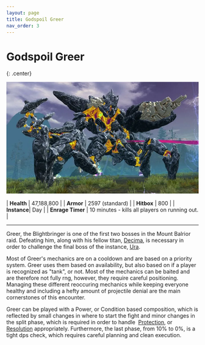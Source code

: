 ```yaml
---
layout: page
title: Godspoil Greer
nav_order: 3
---
```


# Godspoil Greer
{: .center}

<img src="../images/decima.webp" />

| **Health** |  47,188,800  |
| **Armor** |  2597 (standard) |
| **Hitbox** | 800 |
| **Instance**| Day |
| **Enrage Timer** | 10 minutes - kills all players on running out. |

---

Greer, the Blightbringer is one of the first two bosses in the Mount Balrior raid. Defeating him, along with his fellow titan, [Decima](../decima/overview.md), is necessary in order to challenge the final boss of the instance, [Ura](../ura/overview.html).

Most of Greer's mechanics are on a cooldown and are based on a priority system. Greer uses them based on availability, but also based on if a player is recognized as "tank", or not. Most of the mechanics can be baited and are therefore not fully rng, however, they require careful positioning. Managing these different reoccuring mechanics while keeping everyone healthy and including a hefty amount of projectile denial are the main cornerstones of this encounter.

Greer can be played with a Power, or Condition based composition, which is reflected by small changes in where to start the fight and minor changes in the split phase, which is required in order to handle <img class="inline protection"> [Protection](https://wiki.guildwars2.com/wiki/Protection), or <img class="inline resolution"> [Resolution](https://wiki.guildwars2.com/wiki/Resolution) appropriately. Furthermore, the last phase, from 10% to 0%, is a tight dps check, which requires careful planning and clean execution.